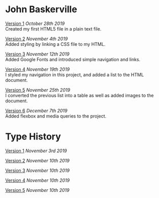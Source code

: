 # John Baskerville

[Version 1](https://holly-haughian1999.github.io/john_baskerville/baskerville.html)
*October 28th 2019*\
Created my first HTML5 file in a plain text file.

[Version 2](https://holly-haughian1999.github.io/john_baskerville/baskerville2.html)
*November 4th 2019*\
Added styling by linking a CSS file to my HTML.

[Version 3](https://holly-haughian1999.github.io/john_baskerville/baskerville3.html)
*November 12th 2019*\
Added Google Fonts and introduced simple navigation and links.

[Version 4](https://holly-haughian1999.github.io/john_baskerville/baskerville4.html)
*November 19th 2019*\
I styled my navigation in this project, and added a list to the HTML document.

[Version 5](https://holly-haughian1999.github.io/john_baskerville/baskerville5.html)
*November 25th 2019*\
I converted the previous list into a table as well as added images to the document.

[Version 6](https://holly-haughian1999.github.io/john_baskerville/baskerville6.html)
*December 7th 2019*\
Added flexbox and media queries to the project.

# Type History
[Version 1](https://holly-haughian1999.github.io/john_baskerville/historyofType.html)
*November 3rd 2019*

[Version 2](https://holly-haughian1999.github.io/john_baskerville/historyofType2.html)
*November 10th 2019*

[Version 3](https://holly-haughian1999.github.io/john_baskerville/historyofType3.html)
*November 10th 2019*

[Version 4](https://holly-haughian1999.github.io/john_baskerville/historyofType4.html)
*November 10th 2019*

[Version 5](https://holly-haughian1999.github.io/john_baskerville/historyofType5.html)
*November 10th 2019*

